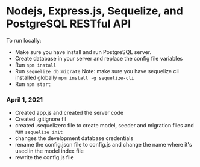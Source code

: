 # Nodejs, Express.js, Sequelize, and PostgreSQL RESTful API

To run locally:

- Make sure you have install and run PostgreSQL server.
- Create database in your server and replace the config file variables
- Run `npm install`
- Run `sequelize db:migrate` Note: make sure you have sequelize cli installed globally `npm install -g sequelize-cli`
- Run `npm start`

### April 1, 2021

- Created app.js and created the server code
- Created .gitignore fil
- created .sequelizerc file to create model, seeder and migration files and run `sequelize init`
- changes the development database credentials
- rename the config.json file to config.js and change the name where it's used in the model index file
- rewrite the config.js file
